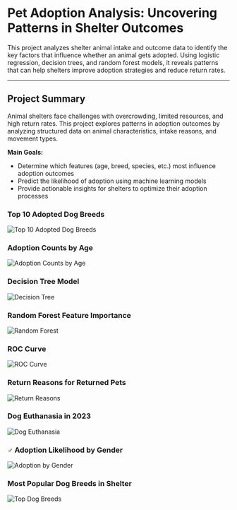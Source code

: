 #  Pet Adoption Analysis: Uncovering Patterns in Shelter Outcomes

This project analyzes shelter animal intake and outcome data to identify the key factors that influence whether an animal gets adopted. Using logistic regression, decision trees, and random forest models, it reveals patterns that can help shelters improve adoption strategies and reduce return rates.

---

##  Project Summary

Animal shelters face challenges with overcrowding, limited resources, and high return rates. This project explores patterns in adoption outcomes by analyzing structured data on animal characteristics, intake reasons, and movement types.

**Main Goals:**
- Determine which features (age, breed, species, etc.) most influence adoption outcomes
- Predict the likelihood of adoption using machine learning models
- Provide actionable insights for shelters to optimize their adoption processes


###  Top 10 Adopted Dog Breeds
![Top 10 Adopted Dog Breeds](adopted%20dog%20breeds.jpeg)

###  Adoption Counts by Age
![Adoption Counts by Age](age%20counts.jpeg)

###  Decision Tree Model
![Decision Tree](tree.jpeg)

###  Random Forest Feature Importance
![Random Forest](random%20forest.jpeg)

###  ROC Curve
![ROC Curve](roc%20curve.jpeg)

###  Return Reasons for Returned Pets
![Return Reasons](return%20final.jpeg)

###  Dog Euthanasia in 2023
![Dog Euthanasia](dog%202023%20euthanased.jpeg)

### ♂ Adoption Likelihood by Gender
![Adoption by Gender](gender.jpeg)

###  Most Popular Dog Breeds in Shelter
![Top Dog Breeds](top%20dog%20breeds.jpeg)
